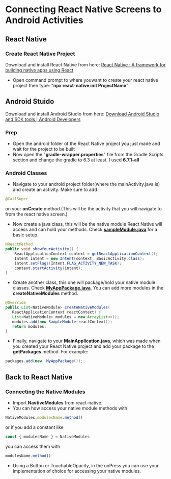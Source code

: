 # Connecting React Native Screens to Android Activities

 ## React Native
 ### Create React Native Project
 Download and install React Native from here:
 [React Native · A framework for building native apps using React](https://reactnative.dev/)
 - Open command prompt to where youwant to create your react native project then type: "**npx react-native init ProjectName**"
## Android Stuido
 Download and install Android Studio from here:
 [Download Android Studio and SDK tools | Android Developers](https://developer.android.com/studio)
 ### Prep
 - Open the android folder of the React Native project you just made and wait for the project to be built
 - Now open the "**gradle-wrapper.properties**" file from the Gradle Scripts section and change the gradle to 6.3 at least. I used **6.7.1-all**
### Android Classes
 - Navigate to your android project folder(where the mainActivity.java is) and create an activity. Make sure to add 
 ```java
 @CallSuper
 ```
  on your **onCreate** method.(This will be the activity that you will navigate to from the react native screen.)
 - Now create a java class, this will be the native module React Native will access and can hold your methods. Check [**sampleModule.java**](https://github.com/HyltonWilliamson/ReactToAndroid/blob/master/android/app/src/main/java/com/reacttoandroid/SampleModule.java) for a basic setup.
```java
@ReactMethod
public void showYourActivity() {
	ReactApplicationContext context = getReactApplicationContext();
	Intent intent = new Intent(context, BasicActivity.class);
	intent.setFlags(Intent.FLAG_ACTIVITY_NEW_TASK);
	context.startActivity(intent);
} 
 ```
 - Create another class, this one will package/hold your native module classes. Check [**MyAppPackage.java**](https://github.com/HyltonWilliamson/ReactToAndroid/blob/master/android/app/src/main/java/com/reacttoandroid/MyAppPackage.java). You can add more modules in the **createNativeModules** method.
 ```java
@Override
public List<NativeModule> createNativeModules(
	ReactApplicationContext reactContext) {
	List<NativeModule> modules = new ArrayList<>();
	modules.add(new SampleModule(reactContext));
	return modules;
}
 ```
 - Finally, navigate to your **MainApplication.java**, which was made when you created your React Native project and add your package to the **getPackages** method. For example:
```java
packages.add(new  MyAppPackage());
```
## Back to React Native
### Connecting the Native Modules
- Import **NavtiveModules** from react-native. 
- You can how access your native module methods with 
```js
NativeModules.modulesName.method()
```
or if you add a constant like
```js
const { modulesName } = NativeModules
```
 you can access them with 
 ```js
 modulesName.method()
 ```
 - Using a Button or TouchableOpacity, in the onPress you can use your implementation of choice for accessing your native modules.
